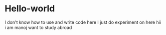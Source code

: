 # Hello-world
I don't know how to use and write code here I just do experiment on here
hii i am manoj 
want to study abroad
